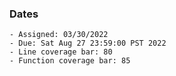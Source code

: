 ### Dates

    - Assigned: 03/30/2022
    - Due: Sat Aug 27 23:59:00 PST 2022
    - Line coverage bar: 80
    - Function coverage bar: 85


